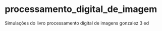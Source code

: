 # processamento_digital_de_imagem
Simulações do livro processamento digital de imagens gonzalez 3 ed
